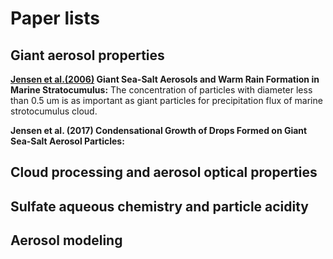 # Paper lists
## Giant aerosol properties
**[Jensen et al.(2006)](https://doi.org/10.1175/2008JAS2617.1) Giant Sea-Salt Aerosols and Warm Rain Formation in Marine Stratocumulus:** The concentration of particles with diameter less than 0.5 um is 
as important as giant particles for precipitation flux of marine strotocumulus cloud.

**Jensen et al. (2017) Condensational Growth of Drops Formed on Giant Sea-Salt Aerosol Particles:** 
## Cloud processing and aerosol optical properties
## Sulfate aqueous chemistry and particle acidity
## Aerosol modeling
